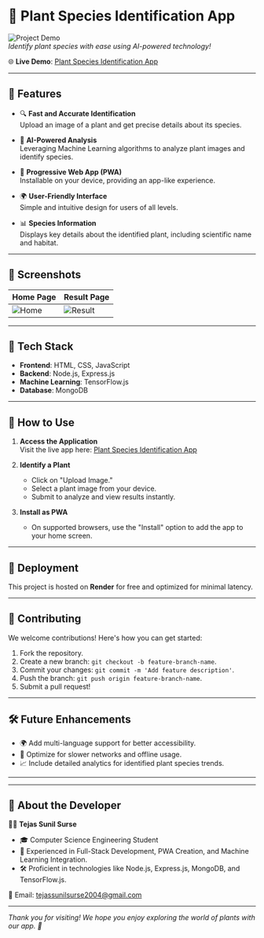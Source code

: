 # 🌱 Plant Species Identification App

![Project Demo](https://i.postimg.cc/PJ11Kjs5/Screenshot-2024-10-30-195436.png)  
*Identify plant species with ease using AI-powered technology!*  

🌐 **Live Demo**: [Plant Species Identification App](https://plant-species-identification-zwez.onrender.com)  

---

## 🚀 Features

- 🔍 **Fast and Accurate Identification**  
  Upload an image of a plant and get precise details about its species.

- 🧠 **AI-Powered Analysis**  
  Leveraging Machine Learning algorithms to analyze plant images and identify species.

- 📱 **Progressive Web App (PWA)**  
  Installable on your device, providing an app-like experience.

- 🌍 **User-Friendly Interface**  
  Simple and intuitive design for users of all levels.

- 📊 **Species Information**  
  Displays key details about the identified plant, including scientific name and habitat.

---

## 📸 Screenshots

| **Home Page** | **Result Page** |  
|----------------|-----------------|  
| ![Home](https://i.postimg.cc/6QTRgRJS/Screenshot-2024-10-30-195354.png) | ![Result](https://i.postimg.cc/6QSRX3BQ/Screenshot-2024-10-30-195512.png) |  

---

## 🔧 Tech Stack

- **Frontend**: HTML, CSS, JavaScript  
- **Backend**: Node.js, Express.js  
- **Machine Learning**: TensorFlow.js  
- **Database**: MongoDB  

---

## 🎨 How to Use

1. **Access the Application**  
   Visit the live app here: [Plant Species Identification App](https://plant-species-identification-zwez.onrender.com)

2. **Identify a Plant**  
   - Click on "Upload Image."  
   - Select a plant image from your device.  
   - Submit to analyze and view results instantly.  

3. **Install as PWA**  
   - On supported browsers, use the "Install" option to add the app to your home screen.  

---

## 🔗 Deployment

This project is hosted on **Render** for free and optimized for minimal latency.  

---

## 🤝 Contributing

We welcome contributions! Here's how you can get started:  

1. Fork the repository.  
2. Create a new branch: `git checkout -b feature-branch-name`.  
3. Commit your changes: `git commit -m 'Add feature description'`.  
4. Push the branch: `git push origin feature-branch-name`.  
5. Submit a pull request!  

---

## 🛠️ Future Enhancements

- 🌍 Add multi-language support for better accessibility.  
- 📱 Optimize for slower networks and offline usage.  
- 📈 Include detailed analytics for identified plant species trends.  

---


---

## 🙌 About the Developer  

👨‍💻 **Tejas Sunil Surse**  
- 🎓 Computer Science Engineering Student  
- 🌟 Experienced in Full-Stack Development, PWA Creation, and Machine Learning Integration.  
- 🛠️ Proficient in technologies like Node.js, Express.js, MongoDB, and TensorFlow.js.  

📧 Email: tejassunilsurse2004@gmail.com  

---

*Thank you for visiting! We hope you enjoy exploring the world of plants with our app. 🌿*
